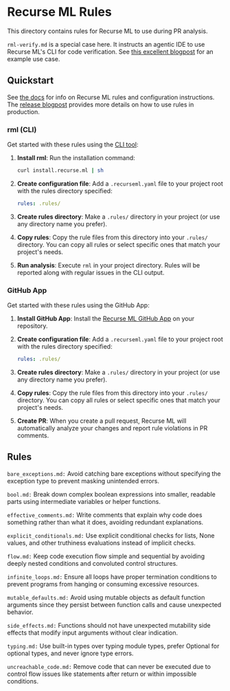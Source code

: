 # Recurse ML Rules

This directory contains rules for Recurse ML to use during PR analysis.

`rml-verify.md` is a special case here.
It instructs an agentic IDE to use Recurse ML's CLI for code verification.
See [this excellent blogpost](https://blog.continue.dev/recurse-ml-rules-that-enable-async-context-engineering-with-kids-around/) for an example use case.

## Quickstart

See [the docs](https://docs.recurse.ml/gh/configs/rules/) for info on Recurse ML rules and configuration instructions.
The [release blogpost](https://blog.recurse.ml/rules) provides more details on how to use rules in production.

### rml (CLI)

Get started with these rules using the [CLI tool](https://docs.recurse.ml/rml/):

1. **Install rml**: Run the installation command:
   ```bash
   curl install.recurse.ml | sh
   ```

2. **Create configuration file**: Add a `.recurseml.yaml` file to your project root with the rules directory specified:
   ```yaml
   rules: .rules/
   ```

3. **Create rules directory**: Make a `.rules/` directory in your project (or use any directory name you prefer).

4. **Copy rules**: Copy the rule files from this directory into your `.rules/` directory. You can copy all rules or select specific ones that match your project's needs.

5. **Run analysis**: Execute `rml` in your project directory. Rules will be reported along with regular issues in the CLI output.

### GitHub App

Get started with these rules using the GitHub App:

1. **Install GitHub App**: Install the [Recurse ML GitHub App](https://github.com/marketplace/recurse-ml) on your repository.

2. **Create configuration file**: Add a `.recurseml.yaml` file to your project root with the rules directory specified:
   ```yaml
   rules: .rules/
   ```

3. **Create rules directory**: Make a `.rules/` directory in your project (or use any directory name you prefer).

4. **Copy rules**: Copy the rule files from this directory into your `.rules/` directory. You can copy all rules or select specific ones that match your project's needs.

5. **Create PR**: When you create a pull request, Recurse ML will automatically analyze your changes and report rule violations in PR comments.



## Rules

`bare_exceptions.md:` Avoid catching bare exceptions without specifying the exception type to prevent masking unintended errors.

`bool.md:` Break down complex boolean expressions into smaller, readable parts using intermediate variables or helper functions.

`effective_comments.md:` Write comments that explain why code does something rather than what it does, avoiding redundant explanations.

`explicit_conditionals.md:` Use explicit conditional checks for lists, None values, and other truthiness evaluations instead of implicit checks.

`flow.md:` Keep code execution flow simple and sequential by avoiding deeply nested conditions and convoluted control structures.

`infinite_loops.md:` Ensure all loops have proper termination conditions to prevent programs from hanging or consuming excessive resources.

`mutable_defaults.md:` Avoid using mutable objects as default function arguments since they persist between function calls and cause unexpected behavior.

`side_effects.md:` Functions should not have unexpected mutability side effects that modify input arguments without clear indication.

`typing.md:` Use built-in types over typing module types, prefer Optional for optional types, and never ignore type errors.

`uncreachable_code.md:` Remove code that can never be executed due to control flow issues like statements after return or within impossible conditions.

